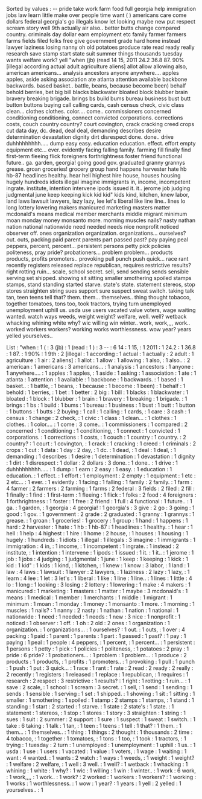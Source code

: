 Sorted by values :
-- pride take work farm food full georgia help immigration jobs law learn little make over people time want ( ) americans care come dollars federal georgia's go illegals know let looking maybe new put respect scream story well 9th actually air also.. better butts change compared country. criminals day dollar earn employment etc family farmer farmers farms fields filed folks free give government grade hard home instead lawyer laziness losing nanny oh old potatoes produce rate read ready really research save stamp start state suit summer things thousands tuesday wants welfare work? yell "when (jb) (read 14 15, 2011 24.2 36.8 87. 90% [illegal according actual adult agriculture aliens] allot allow allowing also, american americans... analysis ancestors anyone anywhere.... apples apples, aside asking association ate atlanta attention available backbone backwards. based basket.. battle, beans, because become been) behalf behold berries, bet big bill blacks blackwater bloated block blubber brain bravery breaking brigade. brings bs build bums bureau business bust butt button buttons buying call calling cards, cash census check, civic class clean... clothes clothes. color.... come.. commissioners concerned conditioning conditioning, connect convicted corporations. corrections costs, couch country country? court covington, crack cracking creed crops cut data day, dc. dead, deal deal, demanding describes desire determination devastation dignity dirt disrespect done. done.. drive duhhhhhhhhh..... dump easy easy. education education. effect. effort empty equipment etc... ever. evidently facing falling family. farming fill finally find first-term fleeing flick foreigners forthrightness foster friend functional future.. ga. garden, georgia! going good gov. graduated granny grannys grease. groan groceries! grocery group hand happens harvester hate hb hb-87 headlines healthy. hear hell highest hire house, houses housing hugely hundreds idiots illegal imagine immigrants in, income, incompetent ingrate. institute, intention intervene ipods issued it. it.. jerome job judging judgmental june keep keeping kick kid kid" kids kind, kitchen, knew labor, land laws lawsuit lawyers, lazy lazy, lee let's liberal like line line.. lines lo long lottery lowering makers manicured marketing masters matter mcdonald's means medical member merchants middle migrant minimum moan monday money monsanto more. morning muscles nails? nasty nathan nation national nationwide need needed needs nice nonprofit noticed observer off. ones organization organization. organizations... ourselves? out. outs, packing paid parent parents part passed past? pay paying peal peppers, percent, percent... persistent persons petty pick policies politeness, pray pride? probationers... problem problem... products products, profits promoters.. provoking pull punch push quick... race rant recently registers released replace republican, requires restrictive results? right rotting ruin... scale, school secret. sell, send sending sends sensible serving set shipped. showing sit sitting smaller smothering spoiled stamps stamps, stand standing started starve. state's state. statement stereos, stop stores straighten string sues support sure suspect sweat switch. taking talk tan, teen teens tell that? them. them... themselves.. thing thought tobacco, together tomatoes, tons too, took tractors, trying turn unemployed unemployment uphill us. usda use users vacated value voters, wage waiting wanted. watch ways weeds, weight weight? welfare, well. well? wetback whacking whining white why? wic willing win winter.. work, work,,,, work.. worked workers workers? working works worthlessness. wow year? years yelled yourselves.. 

List :
"when : 1
( : 3
(jb) : 1
(read : 1
) : 3
-- : 6
14 : 1
15, : 1
2011 : 1
24.2 : 1
36.8 : 1
87. : 1
90% : 1
9th : 2
[illegal : 1
according : 1
actual : 1
actually : 2
adult : 1
agriculture : 1
air : 2
aliens] : 1
allot : 1
allow : 1
allowing : 1
also, : 1
also.. : 2
american : 1
americans : 3
americans... : 1
analysis : 1
ancestors : 1
anyone : 1
anywhere.... : 1
apples : 1
apples, : 1
aside : 1
asking : 1
association : 1
ate : 1
atlanta : 1
attention : 1
available : 1
backbone : 1
backwards. : 1
based : 1
basket.. : 1
battle, : 1
beans, : 1
because : 1
become : 1
been) : 1
behalf : 1
behold : 1
berries, : 1
bet : 1
better : 2
big : 1
bill : 1
blacks : 1
blackwater : 1
bloated : 1
block : 1
blubber : 1
brain : 1
bravery : 1
breaking : 1
brigade. : 1
brings : 1
bs : 1
build : 1
bums : 1
bureau : 1
business : 1
bust : 1
butt : 1
button : 1
buttons : 1
butts : 2
buying : 1
call : 1
calling : 1
cards, : 1
care : 3
cash : 1
census : 1
change : 2
check, : 1
civic : 1
class : 1
clean... : 1
clothes : 1
clothes. : 1
color.... : 1
come : 3
come.. : 1
commissioners : 1
compared : 2
concerned : 1
conditioning : 1
conditioning, : 1
connect : 1
convicted : 1
corporations. : 1
corrections : 1
costs, : 1
couch : 1
country : 1
country. : 2
country? : 1
court : 1
covington, : 1
crack : 1
cracking : 1
creed : 1
criminals : 2
crops : 1
cut : 1
data : 1
day : 2
day, : 1
dc. : 1
dead, : 1
deal : 1
deal, : 1
demanding : 1
describes : 1
desire : 1
determination : 1
devastation : 1
dignity : 1
dirt : 1
disrespect : 1
dollar : 2
dollars : 3
done. : 1
done.. : 1
drive : 1
duhhhhhhhhh..... : 1
dump : 1
earn : 2
easy : 1
easy. : 1
education : 1
education. : 1
effect. : 1
effort : 1
employment : 2
empty : 1
equipment : 1
etc : 2
etc... : 1
ever. : 1
evidently : 1
facing : 1
falling : 1
family : 2
family. : 1
farm : 4
farmer : 2
farmers : 2
farming : 1
farms : 2
federal : 3
fields : 2
filed : 2
fill : 1
finally : 1
find : 1
first-term : 1
fleeing : 1
flick : 1
folks : 2
food : 4
foreigners : 1
forthrightness : 1
foster : 1
free : 2
friend : 1
full : 4
functional : 1
future.. : 1
ga. : 1
garden, : 1
georgia : 4
georgia! : 1
georgia's : 3
give : 2
go : 3
going : 1
good : 1
gov. : 1
government : 2
grade : 2
graduated : 1
granny : 1
grannys : 1
grease. : 1
groan : 1
groceries! : 1
grocery : 1
group : 1
hand : 1
happens : 1
hard : 2
harvester : 1
hate : 1
hb : 1
hb-87 : 1
headlines : 1
healthy. : 1
hear : 1
hell : 1
help : 4
highest : 1
hire : 1
home : 2
house, : 1
houses : 1
housing : 1
hugely : 1
hundreds : 1
idiots : 1
illegal : 1
illegals : 3
imagine : 1
immigrants : 1
immigration : 4
in, : 1
income, : 1
incompetent : 1
ingrate. : 1
instead : 2
institute, : 1
intention : 1
intervene : 1
ipods : 1
issued : 1
it. : 1
it.. : 1
jerome : 1
job : 1
jobs : 4
judging : 1
judgmental : 1
june : 1
keep : 1
keeping : 1
kick : 1
kid : 1
kid" : 1
kids : 1
kind, : 1
kitchen, : 1
knew : 1
know : 3
labor, : 1
land : 1
law : 4
laws : 1
lawsuit : 1
lawyer : 2
lawyers, : 1
laziness : 2
lazy : 1
lazy, : 1
learn : 4
lee : 1
let : 3
let's : 1
liberal : 1
like : 1
line : 1
line.. : 1
lines : 1
little : 4
lo : 1
long : 1
looking : 3
losing : 2
lottery : 1
lowering : 1
make : 4
makers : 1
manicured : 1
marketing : 1
masters : 1
matter : 1
maybe : 3
mcdonald's : 1
means : 1
medical : 1
member : 1
merchants : 1
middle : 1
migrant : 1
minimum : 1
moan : 1
monday : 1
money : 1
monsanto : 1
more. : 1
morning : 1
muscles : 1
nails? : 1
nanny : 2
nasty : 1
nathan : 1
nation : 1
national : 1
nationwide : 1
need : 1
needed : 1
needs : 1
new : 3
nice : 1
nonprofit : 1
noticed : 1
observer : 1
off. : 1
oh : 2
old : 2
ones : 1
organization : 1
organization. : 1
organizations... : 1
ourselves? : 1
out. : 1
outs, : 1
over : 4
packing : 1
paid : 1
parent : 1
parents : 1
part : 1
passed : 1
past? : 1
pay : 1
paying : 1
peal : 1
people : 4
peppers, : 1
percent, : 1
percent... : 1
persistent : 1
persons : 1
petty : 1
pick : 1
policies : 1
politeness, : 1
potatoes : 2
pray : 1
pride : 6
pride? : 1
probationers... : 1
problem : 1
problem... : 1
produce : 2
products : 1
products, : 1
profits : 1
promoters.. : 1
provoking : 1
pull : 1
punch : 1
push : 1
put : 3
quick... : 1
race : 1
rant : 1
rate : 2
read : 2
ready : 2
really : 2
recently : 1
registers : 1
released : 1
replace : 1
republican, : 1
requires : 1
research : 2
respect : 3
restrictive : 1
results? : 1
right : 1
rotting : 1
ruin... : 1
save : 2
scale, : 1
school : 1
scream : 3
secret. : 1
sell, : 1
send : 1
sending : 1
sends : 1
sensible : 1
serving : 1
set : 1
shipped. : 1
showing : 1
sit : 1
sitting : 1
smaller : 1
smothering : 1
spoiled : 1
stamp : 2
stamps : 1
stamps, : 1
stand : 1
standing : 1
start : 2
started : 1
starve. : 1
state : 2
state's : 1
state. : 1
statement : 1
stereos, : 1
stop : 1
stores : 1
story : 3
straighten : 1
string : 1
sues : 1
suit : 2
summer : 2
support : 1
sure : 1
suspect : 1
sweat : 1
switch. : 1
take : 6
taking : 1
talk : 1
tan, : 1
teen : 1
teens : 1
tell : 1
that? : 1
them. : 1
them... : 1
themselves.. : 1
thing : 1
things : 2
thought : 1
thousands : 2
time : 4
tobacco, : 1
together : 1
tomatoes, : 1
tons : 1
too, : 1
took : 1
tractors, : 1
trying : 1
tuesday : 2
turn : 1
unemployed : 1
unemployment : 1
uphill : 1
us. : 1
usda : 1
use : 1
users : 1
vacated : 1
value : 1
voters, : 1
wage : 1
waiting : 1
want : 4
wanted. : 1
wants : 2
watch : 1
ways : 1
weeds, : 1
weight : 1
weight? : 1
welfare : 2
welfare, : 1
well : 3
well. : 1
well? : 1
wetback : 1
whacking : 1
whining : 1
white : 1
why? : 1
wic : 1
willing : 1
win : 1
winter.. : 1
work : 6
work, : 1
work,,,, : 1
work.. : 1
work? : 2
worked : 1
workers : 1
workers? : 1
working : 1
works : 1
worthlessness. : 1
wow : 1
year? : 1
years : 1
yell : 2
yelled : 1
yourselves.. : 1
